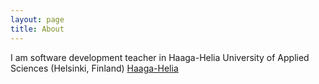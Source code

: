 ```yaml
---
layout: page
title: About
---
```


I am software development teacher in Haaga-Helia University of Applied Sciences (Helsinki, Finland)
[Haaga-Helia](http://www.haaga-helia.fi/)
